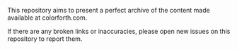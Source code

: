 This repository aims to present a perfect archive of the content made available at colorforth.com.

If there are any broken links or inaccuracies, please open new issues on this repository to report them.
